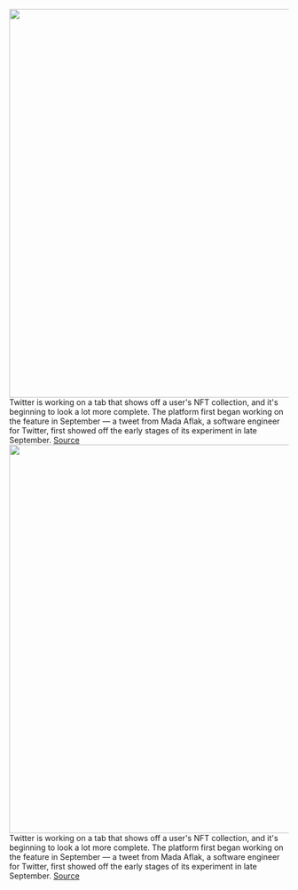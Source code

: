 <img src='https://cdn.vox-cdn.com/thumbor/WixttTrgwUI8LSlestaA-FxG2T4=/0x0:2040x1360/1200x800/filters:focal(857x517:1183x843)/cdn.vox-cdn.com/uploads/chorus_image/image/70041901/acastro_200715_1777_twitter_0002.0.0.jpg' width='700px' /><br/>
Twitter is working on a tab that shows off a user's NFT collection, and it's beginning to look a lot more complete. The platform first began working on the feature in September — a tweet from Mada Aflak, a software engineer for Twitter, first showed off the early stages of its experiment in late September.
<a href='https://www.theverge.com/2021/10/25/22744540/twitter-blockchain-linked-collectibles-tab'> Source <a/><img src='https://cdn.vox-cdn.com/thumbor/WixttTrgwUI8LSlestaA-FxG2T4=/0x0:2040x1360/1200x800/filters:focal(857x517:1183x843)/cdn.vox-cdn.com/uploads/chorus_image/image/70041901/acastro_200715_1777_twitter_0002.0.0.jpg' width='700px' /><br/>
Twitter is working on a tab that shows off a user's NFT collection, and it's beginning to look a lot more complete. The platform first began working on the feature in September — a tweet from Mada Aflak, a software engineer for Twitter, first showed off the early stages of its experiment in late September.
<a href='https://www.theverge.com/2021/10/25/22744540/twitter-blockchain-linked-collectibles-tab'> Source <a/>